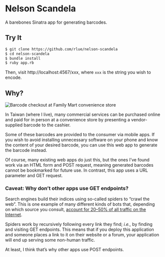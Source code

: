 Nelson Scandela
===============

A barebones Sinatra app for generating barcodes.

Try It
------

```sh
$ git clone https://github.com/rlue/nelson-scandela
$ cd nelson-scandela
$ bundle install
$ ruby app.rb
```

Then, visit http://localhost:4567/xxx, where `xxx` is the string you wish to
encode.

Why?
----

![Barcode checkout at Family Mart convenience store](https://images.chinatimes.com/newsphoto/2016-09-19/656/20160919004899.jpg)

In Taiwan (where I live), many commercial services can be purchased online and
paid for in person at a convenience store by presenting a vendor-supplied
barcode to the cashier.

Some of these barcodes are provided to the consumer via mobile apps. If you
wish to avoid installing unnecessary software on your phone and know the
content of your desired barcode, you can use this web app to generate the
barcode instead.

Of course, many existing web apps do just this, but the ones I’ve found work
via an HTML form and POST request, meaning generated barcodes cannot be
bookmarked for future use. In contrast, this app uses a URL parameter and GET
request.

### Caveat: Why don’t other apps use GET endpoints?

Search engines build their indices using so-called spiders to “crawl the web”.
This is one example of many different kinds of bots that, depending on which
source you consult, [account for 20–50% of all traffic on the
Internet](https://www.google.com/search?q=internet+traffic+percentage+bots).

Spiders work by recursively following every link they find; _i.e.,_ by finding
and visiting GET endpoints. This means that if you deploy this application and
someone places a link to it on their website or a forum, your application will
end up serving some non-human traffic.

At least, I think that’s why other apps use POST endpoints.
